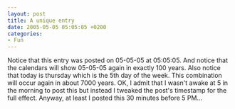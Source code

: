 ```yaml
---
layout: post
title: A unique entry
date: 2005-05-05 05:05:05 +0200
categories:
- Fun
---
```

Notice that this entry was posted on 05-05-05 at 05:05:05. And notice that the calendars will show 05-05-05 again in exactly 100 years. Also notice that today is thursday which is the 5th day of the week. This combination will occur again in about 7000 years. OK, I admit that I wasn't awake at 5 in the morning to post this but instead I tweaked the post's timestamp for the full effect. Anyway, at least I posted this 30 minutes before 5 PM...

